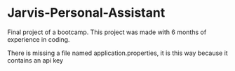 # Jarvis-Personal-Assistant
Final project of a bootcamp. This project was made with 6 months of experience in coding.

There is missing a file named application.properties, it is this way because it contains an api key
